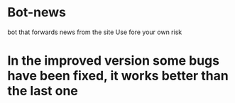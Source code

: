 # Bot-news
bot that forwards news from the site
Use fore your own risk
# In the improved version some bugs have been fixed, it works better than the last one 
